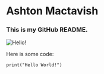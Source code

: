 # Ashton Mactavish
### This is my GitHub README.

<picture>
 <source media="(prefers-color-scheme: dark)" srcset="https://i.pinimg.com/originals/12/53/1e/12531e0475545976e249eb6eca919b51.gif">
 <source media="(prefers-color-scheme: light)" srcset="https://i.pinimg.com/originals/12/53/1e/12531e0475545976e249eb6eca919b51.gif">
 <img alt="Hello!" src="https://i.pinimg.com/originals/12/53/1e/12531e0475545976e249eb6eca919b51.gif">
</picture>

Here is some code:
```
print("Hello World!")
```

<!--
**ashton8257/ashton8257** is a ✨ _special_ ✨ repository because its `README.md` (this file) appears on your GitHub profile.

Here are some ideas to get you started:

- 🔭 I’m currently working on ...
- 🌱 I’m currently learning ...
- 👯 I’m looking to collaborate on ...
- 🤔 I’m looking for help with ...
- 💬 Ask me about ...
- 📫 How to reach me: ...
- 😄 Pronouns: ...
- ⚡ Fun fact: ...
-->
